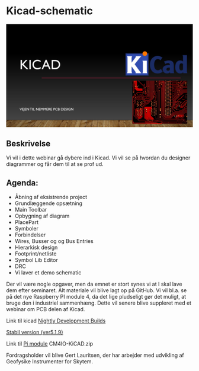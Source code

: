 # Kicad-schematic
![Kicad](https://github.com/gert-lauritsen/Kicad-schematic/blob/master/Kicad.jpg)
## Beskrivelse
Vi vil i dette webinar gå dybere ind i Kicad. Vi vil se på hvordan du designer diagrammer og får dem til at se prof ud. 

## Agenda:

+ Åbning af eksistrende project
+ Grundlæggende opsætning
+ Main Toolbar
+ Opbygning af diagram
+ PlacePart
+ Symboler
+ Forbindelser
+ Wires, Busser og og Bus Entries
+ Hierarkisk design
+ Footprint/netliste
+ Symbol Lib Editor
+ DRC
+ Vi laver et demo schematic

Der vil være nogle opgaver, men da emnet er stort synes vi at I skal lave dem efter seminaret. Alt materiale vil blive lagt op på GitHub. Vi vil bl.a. se på det nye Raspberry PI module 4, da det lige pludseligt gør det muligt, at bruge den i industriel sammenhæng. Dette vil senere blive suppleret med et webinar om PCB delen af Kicad.

Link til kicad
[Nightly Development Builds](https://kicad.org/download/)

[Stabil version (ver5.1.9)](https://kicad.org/download/)

Link til [Pi module](https://datasheets.raspberrypi.org/license.html) CM4IO-KiCAD.zip

Fordragsholder vil blive Gert Lauritsen, der har arbejder med udvikling af Geofysike Instrumenter for Skytem.
